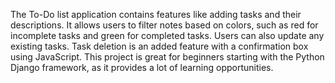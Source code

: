 The To-Do list application contains features like adding tasks and their descriptions. 
It allows users to filter notes based on colors, such as red for incomplete tasks and green for completed tasks. 
Users can also update any existing tasks. 
Task deletion is an added feature with a confirmation box using JavaScript. 
This project is great for beginners starting with the Python Django framework, as it provides a lot of learning opportunities.
